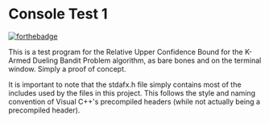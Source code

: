 Console Test 1
===================
[![forthebadge](http://forthebadge.com/images/badges/as-seen-on-tv.svg)](http://forthebadge.com)

This is a test program for the Relative Upper Confidence Bound for the K-Armed Dueling Bandit Problem algorithm, as bare bones and on the terminal window. Simply a proof of concept.

It is important to note that the stdafx.h file simply contains most of the includes used by the files in this project. This follows the style and naming convention of Visual C++'s precompiled headers (while not actually being a precompiled header).

